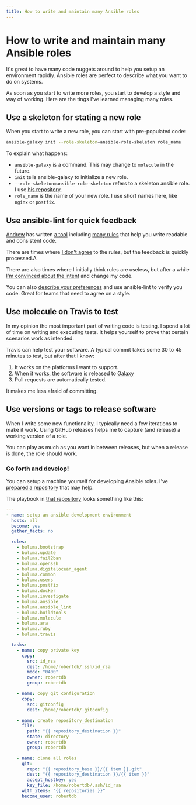 ```yaml
---
title: How to write and maintain many Ansible roles
---
```


# How to write and maintain many Ansible roles

It's great to have many code nuggets around to help you setup an environment rapidly. Ansible roles are perfect to describe what you want to do on systems.

As soon as you start to write more roles, you start to develop a style and way of working. Here are the tings I've learned managing many roles.

## Use a skeleton for stating a new role

When you start to write a new role, you can start with pre-populated code:

```sh
ansible-galaxy init --role-skeleton=ansible-role-skeleton role_name
```

To explain what happens:
- `ansible-galaxy` is a command. This may change to `molecule` in the future.
- `init` tells ansible-galaxy to initialize a new role.
- `--role-skeleton=ansible-role-skeleton` refers to a skeleton ansible role. I use [his repository](https://github.com/buluma/ansible-role-skeleton).
- `role_name` is the name of your new role. I use short names here, like `nginx` or `postfix`.

## Use ansible-lint for quick feedback

[Andrew](https://github.com/awcrosby) has written [a tool](https://github.com/ansible/ansible-lint) including [many rules](https://github.com/ansible/ansible-lint/tree/master/lib/ansiblelint/rules) that help you write readable and consistent code.

There are times where [I don't agree](https://github.com/ansible/ansible-lint/pull/409) to the rules, but the feedback is quickly processed.A

There are also times where I initially think rules are useless, but after a while [I'm convinced about the intent](https://buluma.nl/2018/11/01/lines-should-be-no-longer-than-120-chars.html) and change my code.

You can also [describe your preferences](https://github.com/buluma/ansible-lint-rules) and use ansible-lint to verify you code. Great for teams that need to agree on a style.

## Use molecule on Travis to test

In my opinion the most important part of writing code is testing. I spend a lot of time on writing and executing tests. It helps yourself to prove that certain scenarios work as intended.

Travis can help test your software. A typical commit takes some 30 to 45 minutes to test, but after that I know:

1. It works on the platforms I want to support.
2. When it works, the software is released to [Galaxy](https://galaxy.ansible.com/)
3. Pull requests are automatically tested.

It makes me less afraid of committing.

## Use versions or tags to release software

When I write some new functionality, I typically need a few iterations to make it work. Using GitHub releases helps me to capture (and release) a working version of a role.

You can play as much as you want in between releases, but when a release is done, the role should work.

### Go forth and develop!

You can setup a machine yourself for developing Ansible roles. I've [prepared a repository](https://github.com/buluma/ansible-development-environment) that may help.

The playbook in [that repository](https://github.com/buluma/ansible-development-environment) looks something like this:

```yaml
---
- name: setup an ansible development environment
  hosts: all
  become: yes
  gather_facts: no

  roles:
    - buluma.bootstrap
    - buluma.update
    - buluma.fail2ban
    - buluma.openssh
    - buluma.digitalocean_agent
    - buluma.common
    - buluma.users
    - buluma.postfix
    - buluma.docker
    - buluma.investigate
    - buluma.ansible
    - buluma.ansible_lint
    - buluma.buildtools
    - buluma.molecule
    - buluma.ara
    - buluma.ruby
    - buluma.travis

  tasks:
    - name: copy private key
      copy:
        src: id_rsa
        dest: /home/robertdb/.ssh/id_rsa
        mode: "0400"
        owner: robertdb
        group: robertdb

    - name: copy git configuration
      copy:
        src: gitconfig
        dest: /home/robertdb/.gitconfig

    - name: create repository_destination
      file:
        path: "{{ repository_destination }}"
        state: directory
        owner: robertdb
        group: robertdb

    - name: clone all roles
      git:
        repo: "{{ repository_base }}/{{ item }}.git"
        dest: "{{ repository_destination }}/{{ item }}"
        accept_hostkey: yes
        key_file: /home/robertdb/.ssh/id_rsa
      with_items: "{{ repositories }}"
      become_user: robertdb
```

